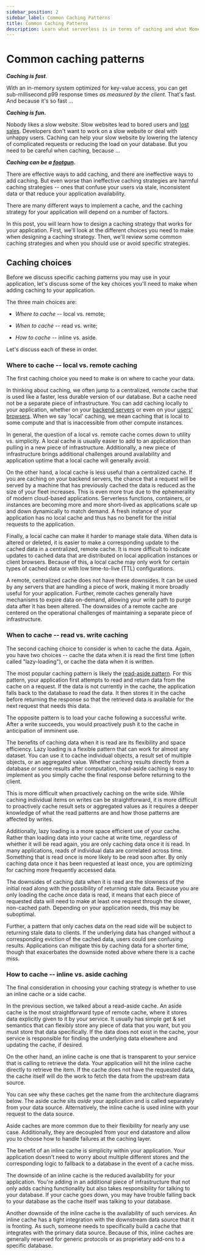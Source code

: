 ```yaml
---
sidebar_position: 2
sidebar_label: Common Caching Patterns
title: Common Caching Patterns
description: Learn what serverless is in terms of caching and what Momento Cache can be your simple, fast cache for your apps.
---
```


# Common caching patterns

**_Caching is fast_**.

With an in-memory system optimized for key-value access, you can get sub-millisecond p99 response times _as measured by the client_. That's fast. And because it's so fast …

**_Caching is fun_.**

Nobody likes a slow website. Slow websites lead to bored users and [lost sales](https://www.gigaspaces.com/blog/amazon-found-every-100ms-of-latency-cost-them-1-in-sales/). Developers don't want to work on a slow website or deal with unhappy users. Caching can help your slow website by lowering the latency of complicated requests or reducing the load on your database. But you need to be careful when caching, because …

**_Caching can be a [footgun](https://twitter.com/forrestbrazeal/status/1451189473383890946?lang=en)_.**

There are effective ways to add caching, and there are ineffective ways to add caching. But even worse than ineffective caching strategies are harmful caching strategies -- ones that confuse your users via stale, inconsistent data or that reduce your application availability.

There are many different ways to implement a cache, and the caching strategy for your application will depend on a number of factors.

In this post, you will learn how to design a caching strategy that works for your application. First, we'll look at the different choices you need to make when designing a caching strategy. Then, we'll review some common caching strategies and when you should use or avoid specific strategies.

## Caching choices

Before we discuss specific caching patterns you may use in your application, let's discuss some of the key choices you'll need to make when adding caching to your application.

The three main choices are:

- _Where to cache_ -- local vs. remote;

- _When to cache_ -- read vs. write;

- _How to cache_ -- inline vs. aside.

Let's discuss each of these in order.

### Where to cache -- local vs. remote caching

The first caching choice you need to make is on where to cache your data.

In thinking about caching, we often jump to a centralized, remote cache that is used like a faster, less durable version of our database. But a cache need not be a separate piece of infrastructure. You can add caching locally to your application, whether on your [backend servers](#local-backend-caching) or even on your [users' browsers](#local-browser-caching). When we say 'local' caching, we mean caching that is local to some compute and that is inaccessible from other compute instances.

In general, the question of a local vs. remote cache comes down to utility vs. simplicity. A local cache is usually easier to add to an application than pulling in a new piece of infrastructure. Additionally, a new piece of infrastructure brings additional challenges around availability and application uptime that a local cache will generally avoid.

On the other hand, a local cache is less useful than a centralized cache. If you are caching on your backend servers, the chance that a request will be served by a machine that has previously cached the data is reduced as the size of your fleet increases. This is even more true due to the ephemerality of modern cloud-based applications. Serverless functions, containers, or instances are becoming more and more short-lived as applications scale up and down dynamically to match demand. A fresh instance of your application has no local cache and thus has no benefit for the initial requests to the application.

Finally, a local cache can make it harder to manage stale data. When data is altered or deleted, it is easier to make a corresponding update to the cached data in a centralized, remote cache. It is more difficult to indicate updates to cached data that are distributed on local application instances or client browsers. Because of this, a local cache may only work for certain types of cached data or with low time-to-live (TTL) configurations.

A remote, centralized cache does not have these downsides. It can be used by any servers that are handling a piece of work, making it more broadly useful for your application. Further, remote caches generally have mechanisms to expire data on-demand, allowing your write path to purge data after it has been altered. The downsides of a remote cache are centered on the operational challenges of maintaining a separate piece of infrastructure.

### When to cache -- read vs. write caching

The second caching choice to consider is when to cache the data. Again, you have two choices -- cache the data when it is read the first time (often called "lazy-loading"), or cache the data when it is written.

The most popular caching pattern is likely the [read-aside pattern](./common-caching-strategies#read-aside-caching). For this pattern, your application first attempts to read and return data from the cache on a request. If the data is not currently in the cache, the application falls back to the database to read the data. It then stores it in the cache before returning the response so that the retrieved data is available for the next request that needs this data.

The opposite pattern is to load your cache following a successful write. After a write succeeds, you would proactively push it to the cache in anticipation of imminent use.

The benefits of caching data when it is read are its flexibility and space efficiency. Lazy loading is a flexible pattern that can work for almost any dataset. You can use it to cache individual objects, a result set of multiple objects, or an aggregated value. Whether caching results directly from a database or some results after computation, read-aside caching is easy to implement as you simply cache the final response before returning to the client.

This is more difficult when proactively caching on the write side. While caching individual items on writes can be straightforward, it is more difficult to proactively cache result sets or aggregated values as it requires a deeper knowledge of what the read patterns are and how those patterns are affected by writes.

Additionally, lazy loading is a more space efficient use of your cache. Rather than loading data into your cache at write time, regardless of whether it will be read again, you are only caching data once it is read. In many applications, reads of individual data are correlated across time. Something that is read once is more likely to be read soon after. By only caching data once it has been requested at least once, you are optimizing for caching more frequently accessed data.

The downsides of caching data when it is read are the slowness of the initial read along with the possibility of returning stale data. Because you are only loading the cache once data is read, it means that each piece of requested data will need to make at least one request through the slower, non-cached path. Depending on your application needs, this may be suboptimal.

Further, a pattern that only caches data on the read side will be subject to returning stale data to clients. If the underlying data has changed without a corresponding eviction of the cached data, users could see confusing results. Applications can mitigate this by caching data for a shorter time, though that exacerbates the downside noted above where there is a cache miss.

### How to cache -- inline vs. aside caching

The final consideration in choosing your caching strategy is whether to use an inline cache or a side cache.

In the previous section, we talked about a read-aside cache. An aside cache is the most straightforward type of remote cache, where it stores data explicitly given to it by your service. It usually has simple get & set semantics that can flexibly store any piece of data that you want, but you must store that data specifically. If the data does not exist in the cache, your service is responsible for finding the underlying data elsewhere and updating the cache, if desired.

On the other hand, an inline cache is one that is transparent to your service that is calling to retrieve the data. Your application will hit the inline cache directly to retrieve the item. If the cache does not have the requested data, the cache itself will do the work to fetch the data from the upstream data source.

You can see why these caches get the name from the architecture diagrams below. The aside cache sits _aside_ your application and is called separately from your data source. Alternatively, the inline cache is used inline with your request to the data source.

Aside caches are more common due to their flexibility for nearly any use case. Additionally, they are decoupled from your end datastore and allow you to choose how to handle failures at the caching layer.

The benefit of an inline cache is simplicity within your application. Your application doesn't need to worry about multiple different stores and the corresponding logic to fallback to a database in the event of a cache miss.

The downside of an inline cache is the reduced availability for your application. You're adding in an additional piece of infrastructure that not only adds caching functionality but also takes responsibility for talking to your database. If your cache goes down, you may have trouble falling back to your database as the cache itself was talking to your database.

Another downside of the inline cache is the availability of such services. An inline cache has a tight integration with the downstream data source that it is fronting. As such, someone needs to specifically build a cache that integrates with the primary data source. Because of this, inline caches are generally reserved for generic protocols or as proprietary add-ons to a specific database.

